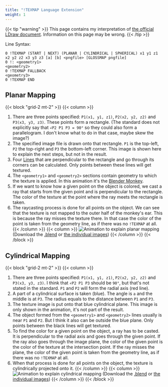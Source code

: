 ```yaml
---
title: "!TEXMAP Language Extension"
weight: 1
---
```


{{< tip "warning" >}} This page contains my interpretation
of [the official LDraw document](https://www.ldraw.org/documentation/ldraw-org-file-format-standards/language-extension-for-texture-mapping.html). Information on this page may be wrong. {{< /tip >}}

Line Syntax:
```ldr
0 !TEXMAP (START | NEXT) (PLANAR | CYLINDRICAL | SPHERICAL) x1 y1 z1 x2 y2 z2 x3 y3 z3 [a] [b] <pngfile> [GLOSSMAP pngfile]
0 !: <geometry1>
<geometry2>
0 !TEXMAP FALLBACK
<geometry3>
0 !TEXMAP END 
```

## Planar Mapping

{{< block "grid-2 mt-2" >}}
{{< column >}}
1. There are three points specified: `P1(x1, y1, z1)`, `P2(x2, y2, z2)` and `P3(x3, y3, z3)`.
   These points form a rectangle. (The standard does not explicitly say that `∠P2 P1 P3 = 90°` so they could also form a parallelogram.
   I don't know what to do in that case, maybe skew the image?)
2. The specified image file is drawn onto that rectangle. `P1` is the top-left, `P2` the top-right and `P3` the bottom-left corner.
   This image is shown here to explain the next steps, but not in the result.
3. Four [Lines](https://en.wikipedia.org/wiki/Line_(geometry)) that are perpendicular to the rectangle and go through its corners can be calculated.
   Only points between these lines will get textured.
4. The `<geometry1>` and `<geometry2>` sections contain geometry to which the texture is applied. 
   In this animation it's the [Blender Monkey](https://docs.blender.org/manual/en/latest/modeling/meshes/primitives.html#monkey).
5. If we want to know how a given point on the object is colored, we cast a ray that starts from the given point and is perpendicular to the rectangle.
   The color of the texture at the point where the ray meets the rectangle is taken.
6. The raycasting process is done for all points on the object. We can see that the texture is not mapped to the outer half of the monkey's ear.
   This is because the ray misses the texture there. In that case the color of the point is taken from the geometry line, as if there was no `!TEXMAP` at all.
{{< /column >}}
{{< column >}}
![Animation to explain planar mapping](../../../img/planarTexmap/animation.gif)
(Download the [.blend](../../../img/planarTexmap/planarTexmap.blend) or [the individual images](../../../img/planarTexmap/planarTexmapAnimationSingleFrames.zip))
{{< /column >}}
{{< /block >}}

## Cylindrical Mapping
{{< block "grid-2 mt-2" >}}
{{< column >}}
1. There are three points specified: `P1(x1, y1, z1)`, `P2(x2, y2, z2)` and `P3(x3, y3, z3)`.
   I think that `∠P2 P1 P3` should be `90°`, but that's not stated in the standard. `P1` and `P2` will form the radial axis (red line).
2. A part of a cylindrical surface is taken (blue). The angle is `a` and the middle is at `P3`. The radius equals to the distance between `P1` and `P3`.
3. The texture image is put onto that blue cylindrical plane. This image is only shown in the animation, it's not part of the result.
4. The object formed from the `<geometry1>` and `<geometry2>` lines usually is near `P1` and `P2`.
   But I think it also can be outside the blue plane. Only points between the black lines will get textured.
5. To find the color for a given point on the object, a ray has to be casted. It is perpendicular to the radial axis and goes through the given point.
   If the ray also goes through the image plane, the color of the given point is the color of the texture at the intersection point.
   If the ray misses the plane, the color of the given point is taken from the geometry line, as if there was no `!TEXMAP` at all.
6. When that process is done for all points on the object, the texture is cylindrically projected onto it.
{{< /column >}}
{{< column >}}
![Animation to explain cylindrical mapping](../../../img/cylindricalTexmap/animation.gif)
(Download the [.blend](../../../img/cylindricalTexmap/cylindricalTexmap.blend) or [the individual images](../../../img/cylindricalTexmap/cylindricalTexmapAnimationSingleImages.zip))
{{< /column >}}
{{< /block >}}

   